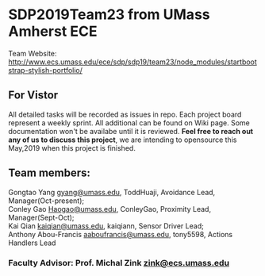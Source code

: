 # SDP2019Team23 from UMass Amherst ECE 
Team Website: http://www.ecs.umass.edu/ece/sdp/sdp19/team23/node_modules/startbootstrap-stylish-portfolio/
## For Vistor
All detailed tasks will be recorded as issues in repo. Each project board represent a weekly sprint. All additional can be found on Wiki page. Some documentation won't be availabe until it is reviewed. **Feel free to reach out any of us to discuss this project**, we are intending to opensource this May,2019 when this project is finished.

## Team members:
Gongtao Yang <gyang@umass.edu>,    ToddHuaji, Avoidance Lead, Manager(Oct-present);  
Conley Gao <Haogao@umass.edu>,   ConleyGao, Proximity Lead, Manager(Sept-Oct);  
Kai Qian <kaiqian@umass.edu>,  kaiqiann, Sensor Driver Lead;  
Anthony Abou-Francis <aaboufrancis@umass.edu>, tony5598, Actions Handlers Lead

### Faculty Advisor: Prof. Michal Zink <zink@ecs.umass.edu>
